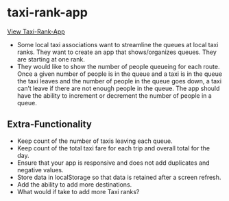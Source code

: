 # taxi-rank-app

[View Taxi-Rank-App](https://owethusotomela.github.io/taxi-rank-app/)

* Some local taxi associations want to streamline the queues
    at local taxi ranks. They want to create an app that shows/organizes queues. 
    They are starting at one rank.
* They would like to show the number of people queueing for each route. 
    Once a given number of people is in the queue and a taxi is in the queue 
    the taxi leaves and the number of people in the queue goes down, a taxi can’t leave 
    if there are not enough people in the queue. The app should have the 
    ability to increment or decrement the number of people in a queue.

## Extra-Functionality
* Keep count of the number of taxis leaving each queue.
* Keep count of the total taxi fare for each trip and overall total for the day.
* Ensure that your app is responsive and does not add duplicates and negative values.
* Store data in localStorage so that data is retained after a screen refresh.
* Add the ability to add more destinations.
* What would if take to add more Taxi ranks?



